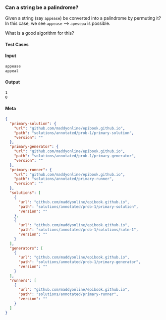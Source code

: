 ### Can a string be a palindrome?

Given a string (say `appease`) be converted into a palindrome by permuting it?
In this case, we see `appease` --> `apesepa` is possible.

What is a good algorithm for this?

#### Test Cases

#### Input
```sh
appease
appeal
```
#### Output
```sh
1
0
```


#### Meta
```json
{
  "primary-solution": {
    "url": "github.com/maddyonline/epibook.github.io",
    "path": "solutions/annotated/prob-1/primary-solution",
    "version": ""
  },
  "primary-generator": {
    "url": "github.com/maddyonline/epibook.github.io",
    "path": "solutions/annotated/prob-1/primary-generator",
    "version": ""
  },
  "primary-runner": {
    "url": "github.com/maddyonline/epibook.github.io",
    "path": "solutions/annotated/primary-runner",
    "version": ""
  },
  "solutions": [
    {
      "url": "github.com/maddyonline/epibook.github.io",
      "path": "solutions/annotated/prob-1/primary-solution",
      "version": ""
    },
    {
      "url": "github.com/maddyonline/epibook.github.io",
      "path": "solutions/annotated/prob-1/solutions/soln-1",
      "version": ""
    }
  ],
  "generators": [
    {
      "url": "github.com/maddyonline/epibook.github.io",
      "path": "solutions/annotated/prob-1/primary-generator",
      "version": ""
    }
  ],
  "runners": [
    {
      "url": "github.com/maddyonline/epibook.github.io",
      "path": "solutions/annotated/primary-runner",
      "version": ""
    }
  ]
}
```
